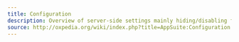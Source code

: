 ```yaml
---
title: Configuration
description: Overview of server-side settings mainly hiding/disabling front end elements without affecting backend. 
source: http://oxpedia.org/wiki/index.php?title=AppSuite:Configuration
---
```

